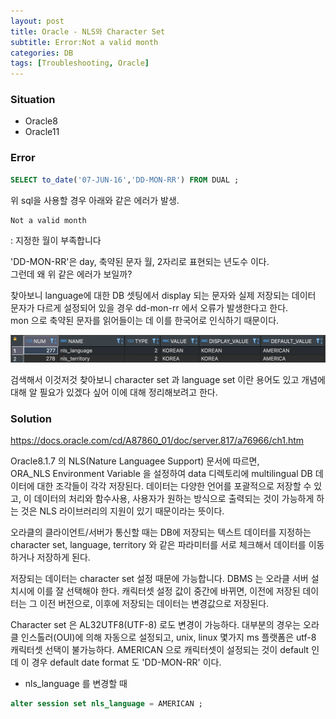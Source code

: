 ```yaml
---
layout: post
title: Oracle - NLS와 Character Set
subtitle: Error:Not a valid month
categories: DB
tags: [Troubleshooting, Oracle]
---
```


### Situation
- Oracle8
- Oracle11

### Error
```sql
SELECT to_date('07-JUN-16','DD-MON-RR') FROM DUAL ;
```

위 sql을 사용할 경우 아래와 같은 에러가 발생.

```bash
Not a valid month
```
: 지정한 월이 부족합니다



'DD-MON-RR'은 day, 축약된 문자 월, 2자리로 표현되는 년도수 이다.<br> 
그런데 왜 위 같은 에러가 보일까?<br>

찾아보니 language에 대한 DB 셋팅에서 display 되는 문자와 실제 저장되는 데이터 문자가 다르게 설정되어 있을 경우 dd-mon-rr 에서 오류가 발생한다고 한다.<br> 
mon 으로 축약된 문자를 읽어들이는 데 이를 한국어로 인식하기 때문이다. <br>

![Foo](/assets/images/posts/2022-03-14/1.png)

검색해서 이것저것 찾아보니 character set 과 language set 이란 용어도 있고 개념에 대해 알 필요가 있겠다 싶어 이에 대해 정리해보려고 한다.

### Solution

https://docs.oracle.com/cd/A87860_01/doc/server.817/a76966/ch1.htm

Oracle8.1.7 의 NLS(Nature Languagee Support) 문서에 따르면, <br>
ORA_NLS Environment Variable 을 설정하여 data 디렉토리에 multilingual DB 데이터에 대한 조각들이 각각 저장된다. 데이터는 다양한 언어를 포괄적으로 저장할 수 있고, 이 데이터의 처리와 함수사용, 사용자가 원하는 방식으로 출력되는 것이 가능하게 하는 것은 NLS 라이브러리의 지원이 있기 때문이라는 뜻이다.

오라클의 클라이언트/서버가 통신할 때는 DB에 저장되는 텍스트 데이터를 지정하는 character set, language, territory 와 같은 파라미터를 서로 체크해서 데이터를 이동하거나 저장하게 된다. 

저장되는 데이터는 character set 설정 때문에 가능합니다. DBMS 는 오라클 서버 설치시에 이를 잘 선택해야 한다. 캐릭터셋 설정 값이 중간에 바뀌면, 이전에 저장된 데이터는 그 이전 버전으로, 이후에 저장되는 데이터는 변경값으로 저장된다.

Character set 은 AL32UTF8(UTF-8) 로도 변경이 가능하다. 대부분의 경우는 오라클 인스톨러(OUI)에 의해 자동으로 설정되고, unix, linux 몇가지 ms 플랫폼은 utf-8 캐릭터셋 선택이 불가능하다. AMERICAN 으로 캐릭터셋이 설정되는 것이 default 인데 이 경우 default date format 도 'DD-MON-RR' 이다.

* nls_language 를 변경할 때 
```sql
alter session set nls_language = AMERICAN ;
```